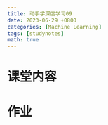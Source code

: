 ```yaml
---
title: 动手学深度学习09
date: 2023-06-29 +0800
categories: [Machine Learning]
tags: [studynotes]   
math: true
---
```

# 课堂内容
# 作业
